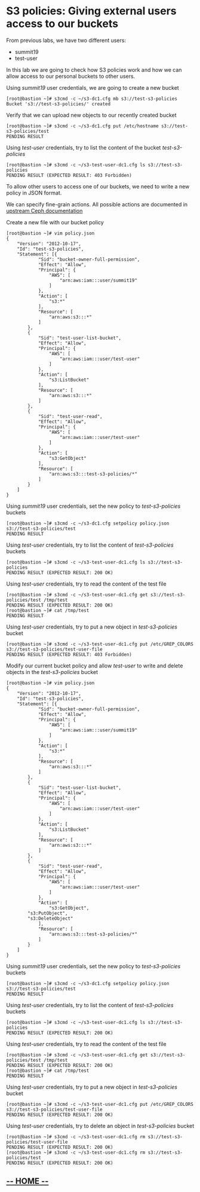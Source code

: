 # S3 policies: Giving external users access to our buckets

From previous labs, we have two different users:
- summit19
- test-user

In this lab we are going to check how S3 policies work and how we can allow access to our personal buckets to other users.


Using *summit19* user credentials, we are going to create a new bucket

```
[root@bastion ~]# s3cmd -c ~/s3-dc1.cfg mb s3://test-s3-policies
Bucket 's3://test-s3-policies/' created
```

Verify that we can upload new objects to our recently created bucket

```
[root@bastion ~]# s3cmd -c ~/s3-dc1.cfg put /etc/hostname s3://test-s3-policies/test
PENDING RESULT
```

Using *test-user* credentials, try to list the content of the bucket *test-s3-policies*

```
[root@bastion ~]# s3cmd -c ~/s3-test-user-dc1.cfg ls s3://test-s3-policies
PENDING RESULT (EXPECTED RESULT: 403 Forbidden)
```

To allow other users to access one of our buckets, we need to write a new policy in JSON format.

We can specify fine-grain actions. All possible actions are documented in [upstream Ceph documentation](
http://docs.ceph.com/docs/luminous/radosgw/bucketpolicy/)

Create a new file with our bucket policy

```
[root@bastion ~]# vim policy.json
{
	"Version": "2012-10-17",
	"Id": "test-s3-policies",
	"Statement": [{
			"Sid": "bucket-owner-full-permission",
			"Effect": "Allow",
			"Principal": {
				"AWS": [
					"arn:aws:iam:::user/summit19"
				]
			},
			"Action": [
				"s3:*"
			],
			"Resource": [
				"arn:aws:s3:::*"
			]
		},
		{
			"Sid": "test-user-list-bucket",
			"Effect": "Allow",
			"Principal": {
				"AWS": [
					"arn:aws:iam:::user/test-user"
				]
			},
			"Action": [
				"s3:ListBucket"
			],
			"Resource": [
				"arn:aws:s3:::*"
			]
		},
		{
			"Sid": "test-user-read",
			"Effect": "Allow",
			"Principal": {
				"AWS": [
					"arn:aws:iam:::user/test-user"
				]
			},
			"Action": [
				"s3:GetObject"
			],
			"Resource": [
				"arn:aws:s3:::test-s3-policies/*"
			]
		}
	]
}
```

Using *summit19* user credentials, set the new policy to *test-s3-policies* buckets

```
[root@bastion ~]# s3cmd -c ~/s3-dc1.cfg setpolicy policy.json s3://test-s3-policies/test
PENDING RESULT
```

Using *test-user* credentials, try to list the content of *test-s3-policies* buckets

```
[root@bastion ~]# s3cmd -c ~/s3-test-user-dc1.cfg ls s3://test-s3-policies
PENDING RESULT (EXPECTED RESULT: 200 OK)
```

Using *test-user* credentials, try to read the content of the test file

```
[root@bastion ~]# s3cmd -c ~/s3-test-user-dc1.cfg get s3://test-s3-policies/test /tmp/test
PENDING RESULT (EXPECTED RESULT: 200 OK)
[root@bastion ~]# cat /tmp/test
PENDING RESULT
```

Using *test-user* credentials, try to put a new object in *test-s3-policies* bucket

```
[root@bastion ~]# s3cmd -c ~/s3-test-user-dc1.cfg put /etc/GREP_COLORS s3://test-s3-policies/test-user-file
PENDING RESULT (EXPECTED RESULT: 403 Forbidden)
```

Modify our current bucket policy and allow *test-user* to write and delete objects in the *test-s3-policies* bucket

```
[root@bastion ~]# vim policy.json
{
	"Version": "2012-10-17",
	"Id": "test-s3-policies",
	"Statement": [{
			"Sid": "bucket-owner-full-permission",
			"Effect": "Allow",
			"Principal": {
				"AWS": [
					"arn:aws:iam:::user/summit19"
				]
			},
			"Action": [
				"s3:*"
			],
			"Resource": [
				"arn:aws:s3:::*"
			]
		},
		{
			"Sid": "test-user-list-bucket",
			"Effect": "Allow",
			"Principal": {
				"AWS": [
					"arn:aws:iam:::user/test-user"
				]
			},
			"Action": [
				"s3:ListBucket"
			],
			"Resource": [
				"arn:aws:s3:::*"
			]
		},
		{
			"Sid": "test-user-read",
			"Effect": "Allow",
			"Principal": {
				"AWS": [
					"arn:aws:iam:::user/test-user"
				]
			},
			"Action": [
				"s3:GetObject",
        "s3:PutObject",
        "s3:DeleteObject"
			],
			"Resource": [
				"arn:aws:s3:::test-s3-policies/*"
			]
		}
	]
}
```

Using *summit19* user credentials, set the new policy to *test-s3-policies* buckets

```
[root@bastion ~]# s3cmd -c ~/s3-dc1.cfg setpolicy policy.json s3://test-s3-policies/test
PENDING RESULT
```

Using *test-user* credentials, try to list the content of *test-s3-policies* buckets

```
[root@bastion ~]# s3cmd -c ~/s3-test-user-dc1.cfg ls s3://test-s3-policies
PENDING RESULT (EXPECTED RESULT: 200 OK)
```

Using *test-user* credentials, try to read the content of the test file

```
[root@bastion ~]# s3cmd -c ~/s3-test-user-dc1.cfg get s3://test-s3-policies/test /tmp/test
PENDING RESULT (EXPECTED RESULT: 200 OK)
[root@bastion ~]# cat /tmp/test
PENDING RESULT
```

Using *test-user* credentials, try to put a new object in *test-s3-policies* bucket

```
[root@bastion ~]# s3cmd -c ~/s3-test-user-dc1.cfg put /etc/GREP_COLORS s3://test-s3-policies/test-user-file
PENDING RESULT (EXPECTED RESULT: 200 OK)
```

Using *test-user* credentials, try to delete an object in *test-s3-policies* bucket

```
[root@bastion ~]# s3cmd -c ~/s3-test-user-dc1.cfg rm s3://test-s3-policies/test-user-file
PENDING RESULT (EXPECTED RESULT: 200 OK)
[root@bastion ~]# s3cmd -c ~/s3-test-user-dc1.cfg rm s3://test-s3-policies/test
PENDING RESULT (EXPECTED RESULT: 200 OK)
```

## [**-- HOME --**](https://redhatsummitlabs.gitlab.io/red-hat-ceph-storage-building-an-object-storage-active-active-multisite-solution/#/)
